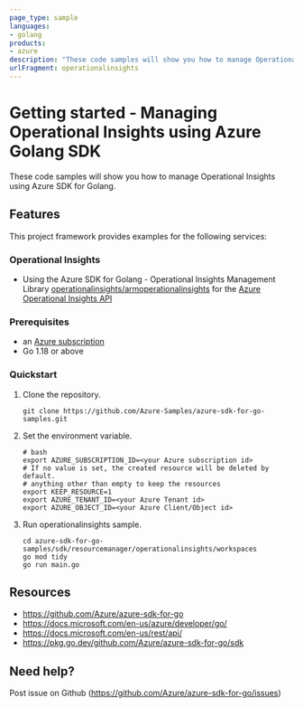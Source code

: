 ```yaml
---
page_type: sample
languages:
- golang
products:
- azure
description: "These code samples will show you how to manage Operational Insights Manager using Azure SDK for Golang."
urlFragment: operationalinsights
---
```


# Getting started - Managing Operational Insights using Azure Golang SDK

These code samples will show you how to manage Operational Insights using Azure SDK for Golang.

## Features

This project framework provides examples for the following services:

### Operational Insights
* Using the Azure SDK for Golang - Operational Insights Management Library [operationalinsights/armoperationalinsights](https://pkg.go.dev/github.com/Azure/azure-sdk-for-go/sdk/resourcemanager/operationalinsights/armoperationalinsights) for the [Azure Operational Insights API](https://docs.microsoft.com/en-us/rest/api/loganalytics/)

### Prerequisites
* an [Azure subscription](https://azure.microsoft.com)
* Go 1.18 or above

### Quickstart

1. Clone the repository.

    ```
    git clone https://github.com/Azure-Samples/azure-sdk-for-go-samples.git
    ```
   
2. Set the environment variable.

   ```
   # bash
   export AZURE_SUBSCRIPTION_ID=<your Azure subscription id> 
   # If no value is set, the created resource will be deleted by default.
   # anything other than empty to keep the resources
   export KEEP_RESOURCE=1 
   export AZURE_TENANT_ID=<your Azure Tenant id>          
   export AZURE_OBJECT_ID=<your Azure Client/Object id> 
   ```

3. Run operationalinsights sample.

    ```
    cd azure-sdk-for-go-samples/sdk/resourcemanager/operationalinsights/workspaces
    go mod tidy
    go run main.go
    ```
   
## Resources

- https://github.com/Azure/azure-sdk-for-go
- https://docs.microsoft.com/en-us/azure/developer/go/
- https://docs.microsoft.com/en-us/rest/api/
- https://pkg.go.dev/github.com/Azure/azure-sdk-for-go/sdk

## Need help?

Post issue on Github (https://github.com/Azure/azure-sdk-for-go/issues)
